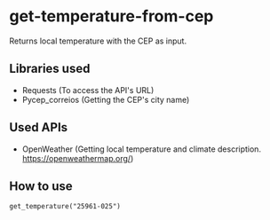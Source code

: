 # get-temperature-from-cep
Returns local temperature with the CEP as input.

## Libraries used
- Requests (To access the API's URL)
- Pycep_correios (Getting the CEP's city name)

## Used APIs
- OpenWeather (Getting local temperature and climate description. https://openweathermap.org/)

## How to use
```
get_temperature("25961-025")
```
